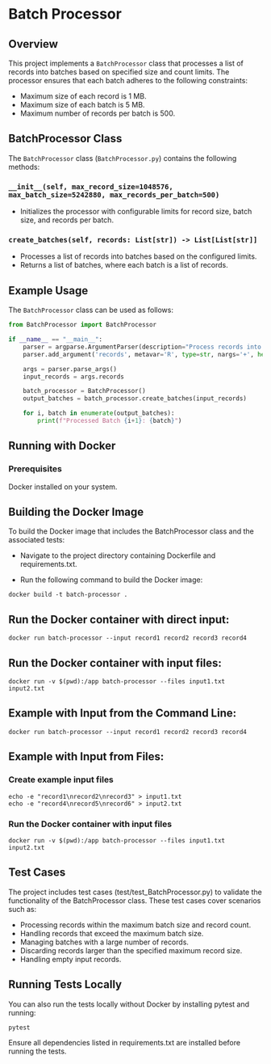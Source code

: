 

# Batch Processor

## Overview

This project implements a `BatchProcessor` class that processes a list of records into batches based on specified size and count limits. The processor ensures that each batch adheres to the following constraints:
- Maximum size of each record is 1 MB.
- Maximum size of each batch is 5 MB.
- Maximum number of records per batch is 500.

## BatchProcessor Class

The `BatchProcessor` class (`BatchProcessor.py`) contains the following methods:

### `__init__(self, max_record_size=1048576, max_batch_size=5242880, max_records_per_batch=500)`

- Initializes the processor with configurable limits for record size, batch size, and records per batch.

### `create_batches(self, records: List[str]) -> List[List[str]]`

- Processes a list of records into batches based on the configured limits.
- Returns a list of batches, where each batch is a list of records.

## Example Usage

The `BatchProcessor` class can be used as follows:

```python
from BatchProcessor import BatchProcessor

if __name__ == "__main__":
    parser = argparse.ArgumentParser(description="Process records into batches.")
    parser.add_argument('records', metavar='R', type=str, nargs='+', help='Records to be processed')

    args = parser.parse_args()
    input_records = args.records

    batch_processor = BatchProcessor()
    output_batches = batch_processor.create_batches(input_records)

    for i, batch in enumerate(output_batches):
        print(f"Processed Batch {i+1}: {batch}")
```
## Running with Docker

### Prerequisites
Docker installed on your system.

## Building the Docker Image
To build the Docker image that includes the BatchProcessor class and the associated tests:

- Navigate to the project directory containing Dockerfile and requirements.txt.

- Run the following command to build the Docker image:

```
docker build -t batch-processor .
```
## Run the Docker container with direct input:

```
docker run batch-processor --input record1 record2 record3 record4
```

## Run the Docker container with input files:

```
docker run -v $(pwd):/app batch-processor --files input1.txt input2.txt
```
## Example with Input from the Command Line:
```
docker run batch-processor --input record1 record2 record3 record4
```
## Example with Input from Files:

### Create example input files
```
echo -e "record1\nrecord2\nrecord3" > input1.txt
echo -e "record4\nrecord5\nrecord6" > input2.txt
```

### Run the Docker container with input files
```
docker run -v $(pwd):/app batch-processor --files input1.txt input2.txt
```

## Test Cases
The project includes test cases (test/test_BatchProcessor.py) to validate the functionality of the BatchProcessor class. These test cases cover scenarios such as:

- Processing records within the maximum batch size and record count.
- Handling records that exceed the maximum batch size.
- Managing batches with a large number of records.
- Discarding records larger than the specified maximum record size.
- Handling empty input records.

## Running Tests Locally
You can also run the tests locally without Docker by installing pytest and running:

```
pytest
```
Ensure all dependencies listed in requirements.txt are installed before running the tests.